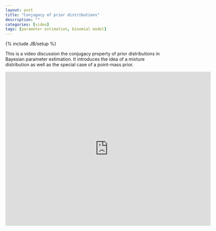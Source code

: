 ```yaml
---
layout: post
title: "Conjugacy of prior distributions"
description: ""
categories: [video]
tags: [parameter estimation, binomial model]
---
```

{% include JB/setup %}

This is a video discussion the conjugacy property of prior distributions in Bayesian parameter estimation. It introduces the idea of a mixture distribution as well as the special case of a point-mass prior. 

<iframe width="640" height="480" src="http://www.youtube.com/embed/yhewYFqGjFA" frameborder="0" allowfullscreen></iframe>


